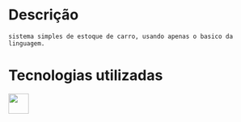 # Descrição

    sistema simples de estoque de carro, usando apenas o basico da linguagem.


# Tecnologias utilizadas

 <img loading = "lazy" src="https://cdn.jsdelivr.net/gh/devicons/devicon@latest/icons/csharp/csharp-original.svg" width = "40" height = "40" />
          
          
